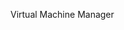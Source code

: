 <Token xmlns:xlink="http://www.w3.org/1999/xlink">Virtual Machine Manager</Token>

<!--HONumber=Jun16_HO4-->


